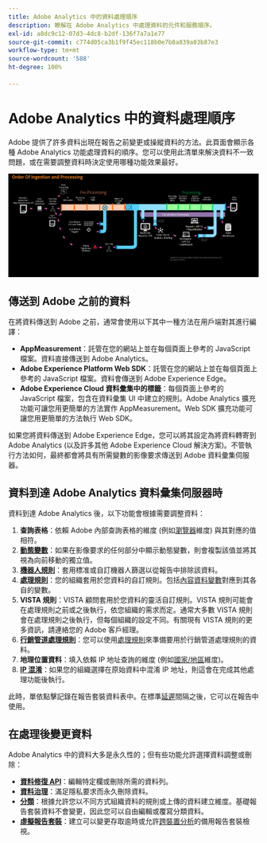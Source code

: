 ```yaml
---
title: Adobe Analytics 中的資料處理順序
description: 瞭解在 Adobe Analytics 中處理資料的元件和服務順序。
exl-id: a8dc9c12-07d3-4dc8-b2df-136f7a7a1e77
source-git-commit: c774d05ca3b1f9f45ec118b0e7b8a839a03b87e3
workflow-type: tm+mt
source-wordcount: '588'
ht-degree: 100%

---
```


# Adobe Analytics 中的資料處理順序

Adobe 提供了許多資料出現在報告之前變更或操縱資料的方法。此頁面會顯示各種 Adobe Analytics 功能處理資料的順序。您可以使用此清單來解決資料不一致問題，或在需要調整資料時決定使用哪種功能效果最好。

![處理順序](assets/processing-order.png)

## 傳送到 Adobe 之前的資料

在將資料傳送到 Adobe 之前，通常會使用以下其中一種方法在用戶端對其進行編譯：

* **AppMeasurement**：託管在您的網站上並在每個頁面上參考的 JavaScript 檔案。資料直接傳送到 Adobe Analytics。
* **Adobe Experience Platform Web SDK**：託管在您的網站上並在每個頁面上參考的 JavaScript 檔案。資料會傳送到 Adobe Experience Edge。
* **Adobe Experience Cloud 資料彙集中的標籤**：每個頁面上參考的 JavaScript 檔案，包含在資料彙集 UI 中建立的規則。Adobe Analytics 擴充功能可讓您用更簡單的方法實作 AppMeasurement。Web SDK 擴充功能可讓您用更簡單的方法執行 Web SDK。

如果您將資料傳送到 Adobe Experience Edge，您可以將其設定為將資料轉寄到 Adobe Analytics (以及許多其他 Adobe Experience Cloud 解決方案)。不管執行方法如何，最終都會將具有所需變數的影像要求傳送到 Adobe 資料彙集伺服器。

## 資料到達 Adobe Analytics 資料彙集伺服器時

資料到達 Adobe Analytics 後，以下功能會根據需要調整資料：

1. **查詢表格**：依賴 Adobe 內部查詢表格的維度 (例如[瀏覽器](/help/components/dimensions/browser.md)維度) 與其對應的值相符。
2. [**動態變數**](/help/implement/vars/page-vars/dynamic-variables.md)：如果在影像要求的任何部分中顯示動態變數，則會複製該值並將其視為向前移動的獨立值。
3. [**機器人規則**](/help/admin/admin/c-manage-report-suites/c-edit-report-suites/general/bot-removal/bot-rules.md)：套用標准或自訂機器人篩選以從報告中排除該資料。
4. [**處理規則**](/help/admin/admin/c-manage-report-suites/c-edit-report-suites/general/c-processing-rules/processing-rules.md)：您的組織套用於您資料的自訂規則。包括[內容資料變數](/help/implement/vars/page-vars/contextdata.md)對應到其各自的變數。
5. **VISTA 規則**：VISTA 顧問套用於您資料的靈活自訂規則。VISTA 規則可能會在處理規則之前或之後執行，依您組織的需求而定。通常大多數 VISTA 規則會在處理規則之後執行，但每個組織的設定不同。有關現有 VISTA 規則的更多資訊，請連絡您的 Adobe 客戶經理。
6. [**行銷管道處理規則**](/help/admin/admin/c-manage-report-suites/c-edit-report-suites/marketing-channels/c-rules.md)：您可以使用[處理規則](/help/admin/admin/c-manage-report-suites/c-edit-report-suites/general/c-processing-rules/processing-rules.md)來準備要用於行銷管道處理規則的資料。
7. **地理位置資料**：填入依賴 IP 地址查詢的維度 (例如[國家/地區](/help/components/dimensions/countries.md)維度)。
8. [**IP 混淆**](/help/admin/admin/c-manage-report-suites/c-edit-report-suites/general/general-acct-settings-admin.md)：如果您的組織選擇在原始資料中混淆 IP 地址，則這會在完成其他處理功能後執行。

此時，單依點擊記錄在報告套裝資料表中。在標準[延遲](latency.md)間隔之後，它可以在報告中使用。

## 在處理後變更資料

Adobe Analytics 中的資料大多是永久性的；但有些功能允許選擇資料調整或刪除：

* [**資料修復 API**](https://developer.adobe.com/analytics-apis/docs/2.0/guides/endpoints/data-repair/)：編輯特定欄或刪除所需的資料列。
* [**資料治理**](/help/admin/admin/c-data-governance/an-gdpr-workflow.md)：滿足隱私要求而永久刪除資料。
* [**分類**](/help/components/classifications/c-classifications.md)：根據允許您以不同方式組織資料的規則或上傳的資料建立維度。基礎報告套裝資料不會變更，因此您可以自由編輯或覆寫分類資料。
* [**虛擬報告套裝**](/help/components/vrs/vrs-about.md)：建立可以變更存取逾時或允許[跨裝置分析](/help/components/cda/overview.md)的備用報告套裝檢視。
